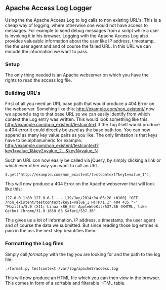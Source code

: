 ## Apache Access Log Logger
Using the the Apache Access Log to log calls to non existing URL's. This is a cheap way of logging, where otherwise one would not have access to messages. For example to send debug messages from a script while a user is invoking it in his browser. Logging with the Apache Access Log also provides valueable information about the user like IP address, timestamp, the the user agent and and of course the failed URL. In this URL we can encode the information we want to pass.

### Setup
The only thing needed is an Apache webserver on which you have the rights to read the access log file.

### Building URL's
First of all you need an URL base path that would produce a 404 Error on the webserver. Somehing like this: http://example.com/non_existent/ now we append a tag to that base URL so we can easily identify from which context the Log entry was written. This would look something like this: http://example.com/non_existent/testcontext if the Tag itself would produce a 404 error it could directly be used as the base path too. You can now append as many key value pairs as you like. The only limitation is that keys have to be alphanumeric for example: http://example.com/non_existent/testcontext?key1=value_1&key2=value_2...&keyN=value_N

Such an URL con now easily be called via jQuery, by simply clicking a link or which ever other way you want to call an URL.

    $.get('http://example.com/non_existent/testcontext?key1=value_1');
    
This will now produce a 404 Error on the Apache webserver that will look like this:

    127.0.0.1:80 127.0.0.1 - - [19/Jan/2014:04:06:20 +0100] "GET /non_existent/testcontext?key1=value_1 HTTP/1.1" 404 435 "-" "Mozilla/5.0 (X11; Linux x86_64) AppleWebKit/537.36 (KHTML, like Gecko) Chrome/31.0.1650.63 Safari/537.36"

This gives us a lot of information. IP address, a timestamp, the user agent and of course the data we submitted. But since reading those log entries is pain in the ass the next step beautifies them.

### Formatting the Log files
Simply call *format.py* with the tag you are looking for and the path to the log file:

    ./format.py testcontext /var/log/apache2/access.log
    
This will now produce an HTML file which you can then view in the browser. This comes in form of a sortable and filterable HTML table.